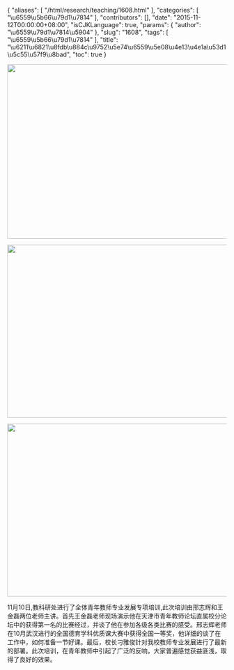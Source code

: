 {
    "aliases": [
        "/html/research/teaching/1608.html"
    ],
    "categories": [
        "\u6559\u5b66\u79d1\u7814"
    ],
    "contributors": [],
    "date": "2015-11-12T00:00:00+08:00",
    "isCJKLanguage": true,
    "params": {
        "author": "\u6559\u79d1\u7814\u5904"
    },
    "slug": "1608",
    "tags": [
        "\u6559\u5b66\u79d1\u7814"
    ],
    "title": "\u6211\u6821\u8fdb\u884c\u9752\u5e74\u6559\u5e08\u4e13\u4e1a\u53d1\u5c55\u57f9\u8bad",
    "toc": true
}


<img
    src="https://cdn.tfls.online/mirror/full/914e02c6b2df16427cc15cd22fad3f39458baa38.jpg"
    style="display:block;margin-left:auto;margin-right:auto;"
    decoding="async"
    fetchpriority="auto"
    loading="lazy"
    height="401"
    width="600"
/>





<img
    src="https://cdn.tfls.online/mirror/full/2f69fc082e0b884509b6599f26d3a7879cc42817.jpg"
    style="display:block;margin-left:auto;margin-right:auto;"
    decoding="async"
    fetchpriority="auto"
    loading="lazy"
    height="397"
    width="600"
/>





<img
    src="https://cdn.tfls.online/mirror/full/0659176e09e18e2d450860efd63e862070df5ba2.jpg"
    style="display:block;margin-left:auto;margin-right:auto;"
    decoding="async"
    fetchpriority="auto"
    loading="lazy"
    height="397"
    width="600"
/>







11月10日,教科研处进行了全体青年教师专业发展专项培训,此次培训由邢志辉和王金磊两位老师主讲。首先王金磊老师现场演示他在天津市青年教师论坛直属校分论坛中的获得第一名的比赛经过，并谈了他在参加各级各类比赛的感受。邢志辉老师在10月武汉进行的全国德育学科优质课大赛中获得全国一等奖，他详细的谈了在工作中，如何准备一节好课。最后，校长刁雅俊针对我校教师专业发展进行了最新的部署。此次培训，在青年教师中引起了广泛的反响，大家普遍感觉获益匪浅，取得了良好的效果。



